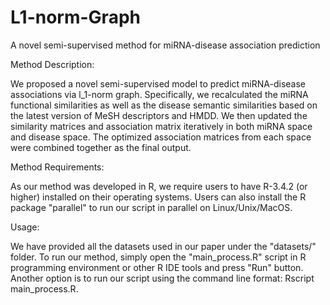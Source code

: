# L1-norm-Graph
A novel semi-supervised method for miRNA-disease association prediction

Method Description:

We proposed a novel semi-supervised model to predict miRNA-disease associations via l_1-norm graph. Specifically, we recalculated the miRNA functional similarities as well as the disease semantic similarities based on the latest version of MeSH descriptors and HMDD. We then updated the similarity matrices and association matrix iteratively in both miRNA space and disease space. The optimized association matrices from each space were combined together as the final output.

Method Requirements:

As our method was developed in R, we require users to have R-3.4.2 (or higher) installed on their operating systems. Users can also install the R package "parallel" to run our script in parallel on Linux/Unix/MacOS.

Usage:

We have provided all the datasets used in our paper under the "datasets/" folder. 
To run our method, simply open the "main_process.R" script in R programming environment or other R IDE tools and press "Run" button. Another option is to run our script using the command line format: Rscript main_process.R.
